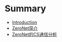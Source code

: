 # Summary

* [Introduction](README.md)
* [ZeroNet简介](./book_ZN/chapter1.md)
* [ZeroNet的CS通信分析](./book_ZN/chapter2.md)

